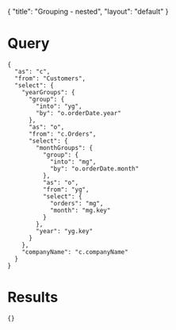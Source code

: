 {
	"title": "Grouping - nested",
	"layout": "default"
}
# Query
	{
	  "as": "c", 
	  "from": "Customers", 
	  "select": {
	    "yearGroups": {
	      "group": {
	        "into": "yg", 
	        "by": "o.orderDate.year"
	      }, 
	      "as": "o", 
	      "from": "c.Orders", 
	      "select": {
	        "monthGroups": {
	          "group": {
	            "into": "mg", 
	            "by": "o.orderDate.month"
	          }, 
	          "as": "o", 
	          "from": "yg", 
	          "select": {
	            "orders": "mg", 
	            "month": "mg.key"
	          }
	        }, 
	        "year": "yg.key"
	      }
	    }, 
	    "companyName": "c.companyName"
	  }
	}
# Results
	{}
